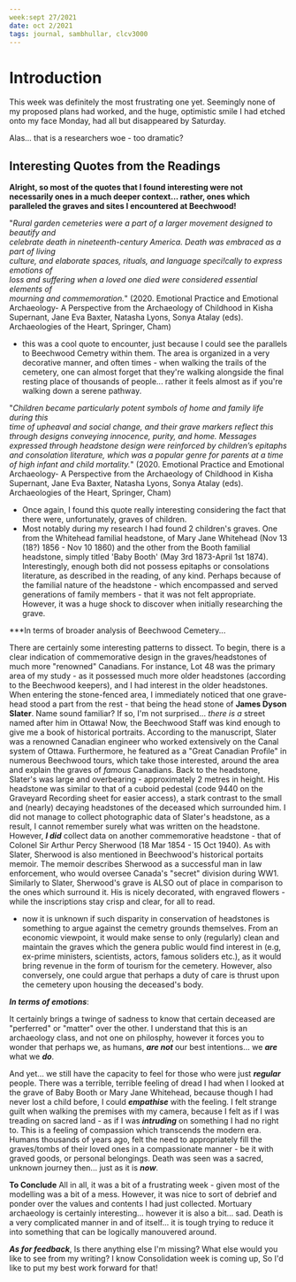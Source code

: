 ```yaml
---
week:sept 27/2021
date: oct 2/2021
tags: journal, sambhullar, clcv3000
---
```


# Introduction 
This week was definitely the most frustrating one yet. Seemingly none of my proposed plans had worked, and the huge, optimistic smile I had etched onto my face Monday, had all but disappeared by Saturday.

Alas... that is a researchers woe - too dramatic?

## Interesting Quotes from the Readings

**Alright, so most of the quotes that I found interesting were not necessarily ones in a much deeper context... rather, ones which paralleled the graves and sites I encountered at Beechwood!**

"*Rural garden cemeteries were a part of a larger movement designed to beautify and  
celebrate death in nineteenth-century America. Death was embraced as a part of living  
culture, and elaborate spaces, rituals, and language speci!cally to express emotions of  
loss and suffering when a loved one died were considered essential elements of  
mourning and commemoration.*" (2020. Emotional Practice and Emotional Archaeology- A Perspective from the Archaeology of Childhood in Kisha Supernant, Jane Eva Baxter, Natasha Lyons, Sonya Atalay (eds). Archaeologies of the Heart, Springer, Cham)

- this was a cool quote to encounter, just because I could see the parallels to Beechwood Cemetry within them. The area is organized in a very decorative manner, and often times - when walking the trails of the cemetery, one can almost forget that they're walking alongside the final resting place of thousands of people... rather it feels almost as if you're walking down a serene pathway.

"*Children became particularly potent symbols of home and family life during this  
time of upheaval and social change, and their grave markers reflect this through designs conveying innocence, purity, and home. Messages expressed through headstone design were reinforced by children’s epitaphs and consolation literature, which was a popular genre for parents at a time of high infant and child mortality.*" (2020. Emotional Practice and Emotional Archaeology- A Perspective from the Archaeology of Childhood in Kisha Supernant, Jane Eva Baxter, Natasha Lyons, Sonya Atalay (eds). Archaeologies of the Heart, Springer, Cham)

- Once again, I found this quote really interesting considering the fact that there were, unfortunately, graves of children.
- Most notably during my research I had found 2 children's graves. One from the Whitehead familial headstone, of Mary Jane Whitehead (Nov 13 (18?) 1856 - Nov 10 1860) and the other from the Booth familial headstone, simply titled 'Baby Booth' (May 3rd 1873-April 1st 1874). Interestingly, enough both did not possess epitaphs or consolations literature, as described in the reading, of any kind. Perhaps because of the familial nature of the headstone - which encompassed and served generations of family members - that it was not felt appropriate. However, it was a huge shock to discover when initially researching the grave.

***In terms of  broader analysis of Beechwood Cemetery...

There are certainly some interesting patterns to dissect. To begin, there is a clear indication of commemorative design in the graves/headstones of much more "renowned" Canadians. For instance, Lot 48 was the primary area of my study - as it possessed much more older headstones (according to the Beechwood keepers), and I had interest in the older headstones. When entering the stone-fenced area, I immediately noticed that one grave-head stood a part from the rest - that being the head stone of **James Dyson Slater**. Name sound familiar? If so, I'm not surprised... *there is a* street named after him in Ottawa! Now, the Beechwood Staff was kind enough to give me a book of historical portraits. According to the manuscript, Slater was a renowned Canadian engineer who worked extensively on the Canal system of Ottawa. Furthermore, he featured as a "Great Canadian Profile" in numerous Beechwood tours, which take those interested, around the area and explain the graves of *famous* Canadians. Back to the headstone, Slater's was large and overbearing - approximately 2 metres in height. His headstone was similar to that of a cuboid pedestal (code 9440 on the Graveyard Recording sheet for easier access), a stark contrast to the small and (nearly) decaying headstones of the deceased which surrounded him. I did not manage to collect photographic data of Slater's headstone, as a result, I cannot remember surely what was written on the headstone. However, ***I did*** collect data on another commemorative headstone - that of Colonel Sir Arthur Percy Sherwood (18 Mar 1854 - 15 Oct 1940). As with Slater, Sherwood is also mentioned in Beechwood's historical portaits memoir. The memoir describes Sherwood as a successful man in law enforcement, who would oversee Canada's "secret" division during WW1. Similarly to Slater, Sherwood's grave is ALSO out of place in comparison to the ones which surround it. His is nicely decorated, with engraved flowers - while the inscriptions stay crisp and clear, for all to read.

- now it is unknown if such disparity in conservation of headstones is something to argue against the cemetry grounds themselves. From an economic viewpoint, it would make sense to only (regularly) clean and maintain the graves which the genera public would find interest in (e.g, ex-prime ministers, scientists, actors, famous soliders etc.), as it would bring revenue in the form of tourism for the cemetery. However, also conversely, one could argue that perhaps a duty of care is thrust upon the cemetery upon housing the deceased's body.

***In terms of emotions***:

It certainly brings a twinge of sadness to know that certain deceased are "perferred" or "matter" over the other. I understand that this is an archaeology class, and not one on philosphy, however it forces you to wonder that perhaps we, as humans, ***are not*** our best intentions... we ***are*** what we ***do***. 

And yet... we still have the capacity to feel for those who were just ***regular*** people. There was a terrible, terrible feeling of dread I had when I looked at the grave of Baby Booth or Mary Jane Whitehead, because though I had never lost a child before, I could ***empathise*** with the feeling. I felt strange guilt when walking the premises with my camera, because I felt as if I was treading on sacred land - as if I was ***intruding*** on something I had no right to. This is a feeling of compassion which transcends the modern era. Humans thousands of years ago, felt the need to appropriately fill the graves/tombs of their loved ones in a compassionate manner - be it with graved goods, or personal belongings. Death was seen was a sacred, unknown journey then... just as it is ***now***. 
 
 
 
 **To Conclude**
All in all, it was a bit of a frustrating week - given most of the modelling was a bit of a mess. However, it was nice to sort of debrief and ponder over the values and contents I had just collected. Mortuary archaeology is certainly interesting... however it is also a bit... sad. Death is a very complicated manner in and of itself... it is tough trying to reduce it into something that can be logically manouvered around. 



***As for feedback***, Is there anything else I'm missing? What else would you like to see from my writing? I know Consolidation week is coming up, So I'd like to put my best work forward for that!




